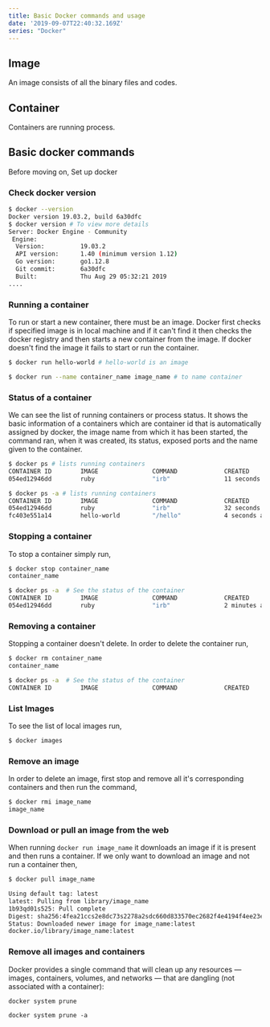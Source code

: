 ```yaml
---
title: Basic Docker commands and usage
date: '2019-09-07T22:40:32.169Z'
series: "Docker"
---
```




## Image
An image consists of all the binary files and codes.

## Container
Containers are running process.

## Basic docker commands

Before moving on, 
Set up docker

### Check docker version

```bash
$ docker --version
Docker version 19.03.2, build 6a30dfc
$ docker version # To view more details
Server: Docker Engine - Community
 Engine:
  Version:          19.03.2
  API version:      1.40 (minimum version 1.12)
  Go version:       go1.12.8
  Git commit:       6a30dfc
  Built:            Thu Aug 29 05:32:21 2019
....
```

### Running a container

To run or start a new container, there must be an image. Docker first checks if specified image is in local machine and if it can't find it then checks the docker registry and then starts a new container from the image. If docker doesn't find the image it fails to start or run the container.
```bash
$ docker run hello-world # hello-world is an image

$ docker run --name container_name image_name # to name container
```

### Status of a container

We can see the list of running containers or process status. It shows the basic information of a containers which are container id that is automatically assigned by docker, the image name from which it has been started, the command ran, when it was created, its status, exposed ports and the name given to the container.
```bash
$ docker ps # lists running containers
CONTAINER ID        IMAGE               COMMAND             CREATED             STATUS              PORTS               NAMES
054ed12946dd        ruby                "irb"               11 seconds ago      Up 10 seconds                           hopeful_shtern

$ docker ps -a # lists running containers
CONTAINER ID        IMAGE               COMMAND             CREATED             STATUS                     PORTS               NAMES
054ed12946dd        ruby                "irb"               32 seconds ago      Up 31 seconds                                  hopeful_shtern
fc403e551a14        hello-world         "/hello"            4 seconds ago       Exited (0) 3 seconds ago                       nifty_antonelli
```

### Stopping a container

To stop a container simply run,

```bash
$ docker stop container_name
container_name 

$ docker ps -a  # See the status of the container
CONTAINER ID        IMAGE               COMMAND             CREATED             STATUS                      PORTS               NAMES
054ed12946dd        ruby                "irb"               2 minutes ago       Exited (1) 58 seconds ago                       hopeful_shtern
```

### Removing a container

Stopping a container doesn't delete. In order to delete the container run,

```bash
$ docker rm container_name
container_name 

$ docker ps -a  # See the status of the container
CONTAINER ID        IMAGE               COMMAND             CREATED             STATUS                      PORTS               NAMES
```

### List Images
To see the list of local images run,

```bash
$ docker images
```

### Remove an image
In order to delete an image, first stop and remove all it's corresponding containers and then run the command,
```bash
$ docker rmi image_name
image_name
```

### Download or pull an image from the web

When running `docker run image_name` it downloads an image if it is present and then runs a container. If we only want to download an image and not run a container then,
```bash
$ docker pull image_name

Using default tag: latest
latest: Pulling from library/image_name
1b93qd01s525: Pull complete
Digest: sha256:4fea21ccs2e8dc73s2278a2sdc660d833570ec2682f4e4194f4ee23e415e1064
Status: Downloaded newer image for image_name:latest
docker.io/library/image_name:latest
```

### Remove all images and containers

Docker provides a single command that will clean up any resources — images, containers, volumes, and networks — that are dangling (not associated with a container):
```
docker system prune

docker system prune -a
```

